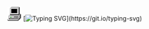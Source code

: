 ![Logo do Projeto](my_computer_animated_commission_by_wrim_d5iuujc.gif) [![Typing SVG](https://readme-typing-svg.demolab.com?font=Fira+Code&pause=1000&color=03F700&random=false&width=435&lines=Hello,+my+name+is+Guilherme!)](https://git.io/typing-svg)

